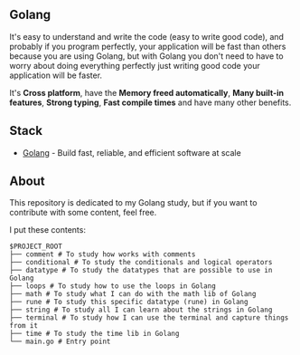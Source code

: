 ## Golang
It's easy to understand and write the code (easy to write good code), and probably if you program perfectly, your application will be fast than others because you are using Golang, but with Golang you don't need to have to worry about doing everything perfectly just writing good code your application will be faster.

It's **Cross platform**, have the **Memory freed automatically**, **Many built-in features**, **Strong typing**, **Fast compile times** and have many other benefits.

## Stack

- [Golang](https://go.dev) - Build fast, reliable, and efficient software at scale

## About

This repository is dedicated to my Golang study, but if you want to contribute with some content, feel free.

I put these contents:

```
$PROJECT_ROOT
├── comment # To study how works with comments
├── conditional # To study the conditionals and logical operators
├── datatype # To study the datatypes that are possible to use in Golang
├── loops # To study how to use the loops in Golang
├── math # To study what I can do with the math lib of Golang
├── rune # To study this specific datatype (rune) in Golang
├── string # To study all I can learn about the strings in Golang
├── terminal # To study how I can use the terminal and capture things from it
├── time # To study the time lib in Golang
└── main.go # Entry point
```
